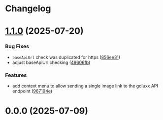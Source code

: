 # Changelog

# [1.1.0](https://github.com/gdluxx/gdluxx-browser/compare/0.0.0...v1.1.0) (2025-07-20)


### Bug Fixes

* `baseApiUrl` check was duplicated for https ([856ee31](https://github.com/gdluxx/gdluxx-browser/commit/856ee31dec415295becc6210bc71da3b2d452b73))
* adjust baseApiUrl checking ([49606fb](https://github.com/gdluxx/gdluxx-browser/commit/49606fb6c75e7d2e7679554d8aba45d3dad3860c))


### Features

* add context menu to allow sending a single image link to the gdluxx API endpoint ([967194e](https://github.com/gdluxx/gdluxx-browser/commit/967194e43f8826e4a10e2c9bda5329ecaeff7117))



# 0.0.0 (2025-07-09)
